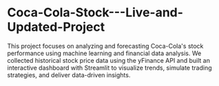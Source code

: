 # Coca-Cola-Stock---Live-and-Updated-Project
This project focuses on analyzing and forecasting Coca-Cola's stock performance using machine learning and financial data analysis. We collected historical stock price data using the yFinance API and built an interactive dashboard with Streamlit to visualize trends, simulate trading strategies, and deliver data-driven insights.
